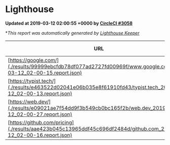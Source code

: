 
# Lighthouse

**Updated at 2019-03-12 02:00:55 +0000 by [CircleCI #3058](https://circleci.com/gh/ItinerisLtd/lighthouse-keeper-example/3058)**

**This report was automatically generated by [Lighthouse Keeper](https://github.com/itinerisltd/lighthouse-keeper)*

| URL | Performance | Accessibility | Best Practices | SEO | PWA | Updated At |
| --- | --- | --- | --- | --- | --- | --- |
| [https://google.com/](./results/99999ebcfdb78df077ad2727fd00969f/www.google.com_2019-03-12_02-00-15.report.json) | 0.94 | 0.71 | 0.93 | 0.82 | 0.58 | 2019-03-12T02:00:15.820Z |
| [https://typist.tech/](./results/e463522d02041e06b035e8f61910fd43/typist.tech_2019-03-12_02-00-13.report.json) | 1 |  |  |  |  | 2019-03-12T02:00:13.510Z |
| [https://web.dev/](./results/e09021ae7f54dd9f3b549cb0bc165f2b/web.dev_2019-03-12_02-00-27.report.json) | 0.95 | 0.93 | 1 | 0.87 | 1 | 2019-03-12T02:00:27.813Z |
| [https://github.com/pricing](./results/aae423b045c13965ddf45c696df2484d/github.com_2019-03-12_02-00-16.report.json) | 0.8 | 0.89 | 0.93 | 0.9 | 0.58 | 2019-03-12T02:00:16.008Z |
